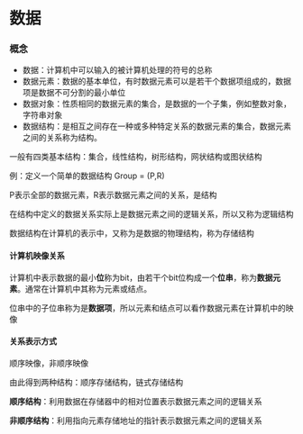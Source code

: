 # 数据

### 概念

- 数据：计算机中可以输入的被计算机处理的符号的总称
- 数据元素：数据的基本单位，有时数据元素可以是若干个数据项组成的，数据项是数据不可分割的最小单位
- 数据对象：性质相同的数据元素的集合，是数据的一个子集，例如整数对象，字符串对象
- 数据结构：是相互之间存在一种或多种特定关系的数据元素的集合，数据元素之间的关系称为结构。

一般有四类基本结构：集合，线性结构，树形结构，网状结构或图状结构

例：定义一个简单的数据结构 Group = (P,R)

P表示全部的数据元素，R表示数据元素之间的关系，是结构                                       

在结构中定义的数据关系实际上是数据元素之间的逻辑关系，所以又称为逻辑结构  

数据结构在计算机的表示中，又称为是数据的物理结构，称为存储结构                                                                                                                                                                                                                                                                                                                                

#### 计算机映像关系   

计算机中表示数据的最小**位**称为bit，由若干个bit位构成一个**位串**，称为**数据元素**。通常在计算机中其称为元素或结点。

位串中的子位串称为是**数据项**，所以元素和结点可以看作数据元素在计算机中的映像

#### 关系表示方式

顺序映像，非顺序映像

由此得到两种结构：顺序存储结构，链式存储结构 

**顺序结构**：利用数据在存储器中的相对位置表示数据元素之间的逻辑关系 

**非顺序结构**：利用指向元素存储地址的指针表示数据元素之间的逻辑关系     

